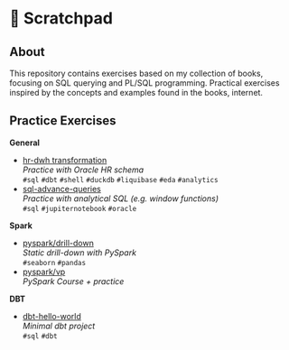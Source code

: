 # 📂 Scratchpad
## About
This repository contains exercises based on my collection of books, focusing on SQL querying and PL/SQL programming. Practical exercises inspired by the concepts and examples found in the books, internet.

## Practice Exercises

**General**
- [hr-dwh transformation](dbt_drafts/dbt-hr-transformation/)  
  *Practice with Oracle HR schema*  
  `#sql` `#dbt` `#shell` `#duckdb` 
  `#liquibase` `#eda`  `#analytics`
- [sql-advance-queries](sql-advance-queries/)  
  *Practice with analytical SQL (e.g. window functions)*  
  `#sql` `#jupiternotebook` `#oracle`

**Spark**
- [pyspark/drill-down](spark/drill-down/)  
  *Static drill-down with PySpark*  
  `#seaborn`   `#pandas`
- [pyspark/vp](spark/vp/)  
  *PySpark Course + practice*  

**DBT**
- [dbt-hello-world](dbt_drafts/dbt-hello-world/)  
  *Minimal dbt project*  
  `#sql` `#dbt` 